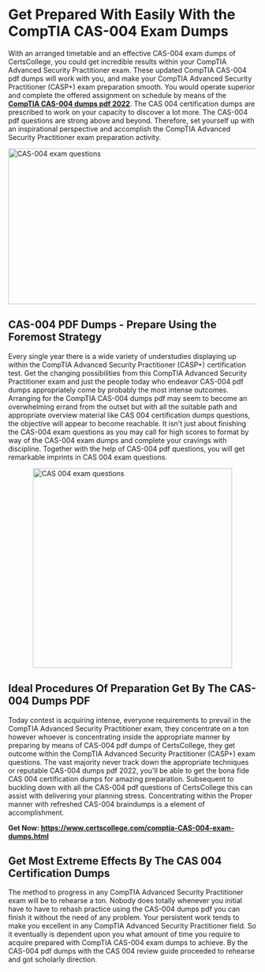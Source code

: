 <h1><strong>Get Prepared With Easily With the CompTIA CAS-004 Exam Dumps&nbsp;</strong></h1>
<p><span style="font-weight: 400;">With an arranged timetable and an effective  CAS-004 exam dumps of CertsCollege, you could get incredible results within your CompTIA Advanced Security Practitioner exam. These updated CompTIA CAS-004 pdf dumps will work with you, and make your CompTIA Advanced Security Practitioner (CASP+) exam preparation smooth. You would operate superior and complete the offered assignment on schedule by means of the <strong><a href="https://www.certscollege.com/comptia-CAS-004-exam-dumps.html">CompTIA CAS-004 dumps pdf 2022</a></strong>. The CAS 004 certification dumps are prescribed to work on your capacity to discover a lot more. The  CAS-004 pdf questions are strong above and beyond. Therefore, set yourself up with an inspirational perspective and accomplish the CompTIA Advanced Security Practitioner exam preparation activity.&nbsp;</span></p>
<p><span style="font-weight: 400;"><img style="display: block; margin-left: auto; margin-right: auto;" src="https://i.ibb.co/CPDK3ps/Yellow-and-Blue-Initiative-Blog-Banner.png" alt="CAS-004 exam questions" width="559" height="315" /></span></p>
<h2><strong>CAS-004 PDF Dumps - Prepare Using the Foremost Strategy</strong></h2>
<p><span style="font-weight: 400;">Every single year there is a wide variety of understudies displaying up within the CompTIA Advanced Security Practitioner (CASP+) certification test. Get the changing possibilities from this CompTIA Advanced Security Practitioner exam and just the people today who endeavor CAS-004 pdf dumps appropriately come by probably the most intense outcomes. Arranging for the CompTIA CAS-004 dumps pdf may seem to become an overwhelming errand from the outset but with all the suitable path and appropriate overview material like CAS 004 certification dumps questions, the objective will appear to become reachable. It isn't just about finishing the CAS-004 exam questions as you may call for high scores to format by way of the CAS-004 exam dumps and complete your cravings with discipline. Together with the help of CAS-004 pdf questions, you will get remarkable imprints in CAS 004 exam questions.</span></p>
<p><span style="font-weight: 400;"><a href="https://tinyurl.com/4axkmcsk"><img style="display: block; margin-left: auto; margin-right: auto;" src="https://i.ibb.co/9tMrhdY/Teacher-Appreciation-Invitation.png" alt="CAS 004 exam questions " width="404" height="404" /></a></span></p>
<h2><strong>Ideal Procedures Of Preparation Get By The CAS-004 Dumps PDF</strong></h2>
<p><span style="font-weight: 400;">Today contest is acquiring intense, everyone requirements to prevail in the CompTIA Advanced Security Practitioner exam, they concentrate on a ton however whoever is concentrating inside the appropriate manner by preparing by means of CAS-004 pdf dumps of CertsCollege, they get outcome within the CompTIA Advanced Security Practitioner (CASP+) exam questions. The vast majority never track down the appropriate techniques or reputable CAS-004 dumps pdf 2022, you'll be able to get the bona fide CAS 004 certification dumps for amazing preparation. Subsequent to buckling down with all the  CAS-004 pdf questions of CertsCollege this can assist with delivering your planning stress. Concentrating within the Proper manner with refreshed CAS-004 braindumps is a element of accomplishment.</span></p>
<p><span style="font-weight: 400;"><strong>Get Now: <a href="https://www.certscollege.com/comptia-CAS-004-exam-dumps.html">https://www.certscollege.com/comptia-CAS-004-exam-dumps.html</a></strong></span></p>
<h2><strong>Get Most Extreme Effects By The CAS 004 Certification Dumps</strong></h2>
<p><span style="font-weight: 400;">The method to progress in any CompTIA Advanced Security Practitioner exam will be to rehearse a ton. Nobody does totally whenever you initial have to have to rehash practice using the CAS-004 dumps pdf you can finish it without the need of any problem. Your persistent work tends to make you excellent in any CompTIA Advanced Security Practitioner field. So it eventually is dependent upon you what amount of time you require to acquire prepared with CompTIA CAS-004 exam dumps to achieve. By the CAS-004 pdf dumps with the CAS 004 review guide proceeded to rehearse and got scholarly direction.</span></p>
